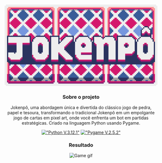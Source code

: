 <div align="center">
<img src="img/icon.png" type="image/png" alt="Jokenpô Icon">

### Sobre o projeto

Jokenpô, uma abordagem única e divertida do clássico jogo de pedra, papel e tesoura, transformando o tradicional Jokenpô em um empolgante jogo de cartas em pixel art, onde você enfrenta um bot em partidas estratégicas. Criado na linguagem Python usando Pygame.
 
 [!["Python V.3.12.1"](https://img.shields.io/badge/Python-3776AB?style=for-the-badge&logo=python&logoColor=white)](https://www.python.org/)
 [!["Pygame V.2.5.2"](https://img.shields.io/badge/Pygame-v2.5.2-blue?style=for-the-badge&logo=python&logoColor=white)](https://github.com/pygame/pygame)

### Resultado
   <img src="img/Jokenpô.gif" type="image/gif" alt="Game gif" width=512px>
</div>
